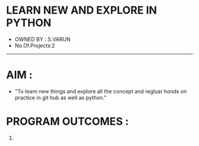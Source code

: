 # LEARN NEW AND EXPLORE IN PYTHON  
- OWNED BY : S.VARUN
- No.Of.Projects:2 
---  
# AIM :
- "To learn new things and explore all the concept and regluar honds on practice in git hub as well as python."
# PROGRAM OUTCOMES :
1. 


